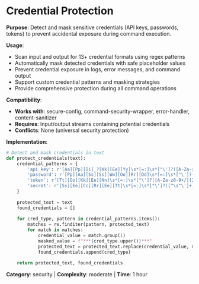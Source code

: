 # Credential Protection

**Purpose**: Detect and mask sensitive credentials (API keys, passwords, tokens) to prevent accidental exposure during command execution.

**Usage**: 
- Scan input and output for 13+ credential formats using regex patterns
- Automatically mask detected credentials with safe placeholder values
- Prevent credential exposure in logs, error messages, and command output
- Support custom credential patterns and masking strategies
- Provide comprehensive protection during all command operations

**Compatibility**: 
- **Works with**: secure-config, command-security-wrapper, error-handler, content-sanitizer
- **Requires**: Input/output streams containing potential credentials
- **Conflicts**: None (universal security protection)

**Implementation**:
```python
# Detect and mask credentials in text
def protect_credentials(text):
    credential_patterns = {
        'api_key': r'[Aa][Pp][Ii]_?[Kk][Ee][Yy]\s*[=:]\s*["\']?([A-Za-z0-9]{20,})["\']?',
        'password': r'[Pp][Aa][Ss][Ss][Ww][Oo][Rr][Dd]\s*[=:]\s*["\']?([^\s"\']+)["\']?',
        'token': r'[Tt][Oo][Kk][Ee][Nn]\s*[=:]\s*["\']?([A-Za-z0-9+/]{20,})["\']?',
        'secret': r'[Ss][Ee][Cc][Rr][Ee][Tt]\s*[=:]\s*["\']?([^\s"\']+)["\']?'
    }
    
    protected_text = text
    found_credentials = []
    
    for cred_type, pattern in credential_patterns.items():
        matches = re.finditer(pattern, protected_text)
        for match in matches:
            credential_value = match.group(1)
            masked_value = f"***{cred_type.upper()}***"
            protected_text = protected_text.replace(credential_value, masked_value)
            found_credentials.append(cred_type)
    
    return protected_text, found_credentials
```

**Category**: security | **Complexity**: moderate | **Time**: 1 hour
